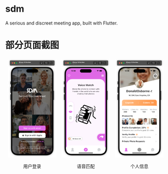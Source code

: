 # sdm
A serious and discreet meeting app, built with Flutter.


# 部分页面截图
<div style="display: flex; flex-wrap: wrap; justify-content: space-around; align-items: center;">
  <div style="flex: 1; margin: 5px; max-width: 30%; text-align: center;">
    <img src="https://github.com/darren-you/sdm/blob/master/images/app/login_page.png" alt="用户登录" style="max-width: 100%; height: auto;" />
    <p>用户登录</p>
  </div>
  <div style="flex: 1; margin: 5px; max-width: 30%; text-align: center;">
    <img src="https://github.com/darren-you/sdm/blob/master/images/app/match_page.png" alt="语音匹配" style="max-width: 100%; height: auto;" />
    <p>语音匹配</p>
  </div>
  <div style="flex: 1; margin: 5px; max-width: 30%; text-align: center;">
    <img src="https://github.com/darren-you/sdm/blob/master/images/app/profile_page.png" alt="个人信息" style="max-width: 100%; height: auto;" />
    <p>个人信息</p>
  </div>
</div>


